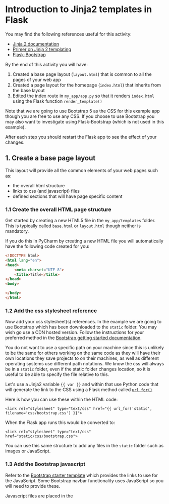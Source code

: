# Introduction to Jinja2 templates in Flask

You may find the following references useful for this activity:

- [Jinja 2 documentation](https://jinja.palletsprojects.com/en/2.11.x/)
- [Primer on Jinja 2 templating](https://realpython.com/primer-on-jinja-templating/)
- [Flask-Bootstrap](https://pythonhosted.org/Flask-Bootstrap/)

By the end of this activity you will have:

1. Created a base page layout (`layout.html`) that is common to all the pages of your web app
2. Created a page layout for the homepage (`index.html`) that inherits from the base layout
3. Edited the index route in `my_app/app.py` so that it renders `index.html` using the Flask
   function `render_template()`

Note that we are going to use Bootstrap 5 as the CSS for this example app though you are free to use any CSS. If you
choose to use Bootstrap you may also want to investigate using Flask-Bootstrap (which is not used in this example).

After each step you should restart the Flask app to see the effect of your changes.

## 1. Create a base page layout

This layout will provide all the common elements of your web pages such as:

- the overall html structure
- links to css (and javascript) files
- defined sections that will have page specific content

### 1.1 Create the overall HTML page structure

Get started by creating a new HTML5 file in the `my_app/templates` folder. This is typically called `base.html`
or `layout.html` though neither is mandatory.

If you do this in PyCharm by creating a new HTML file you will automatically have the following code created for you:

```html
<!DOCTYPE html>
<html lang="en">
<head>
    <meta charset="UTF-8">
    <title>Title</title>
</head>
<body>

</body>
</html>
```

### 1.2 Add the css stylesheet reference

Now add your css stylesheet(s) references. In the example we are going to use Bootstrap which has been downloaded to
the `static` folder. You may wish go use a CDN hosted version. Follow the instructions for your preferred method in
the [Bootstrap getting started documentation](https://getbootstrap.com/docs/5.0/getting-started/introduction/).

You do not want to use a specific path on your machine since this is unlikely to be the same for others working on the
same code as they will have their own locations they save projects to on their machines, as well as different operating
systems use different path notations. We know the css will always be in a `static` folder, even if the static folder
changes location, so it is useful to be able to specify the file relative to this.

Let's use a Jinja2 variable `{{ var }}` and within that use Python code that will generate the link to the CSS using a
Flask method called [`url_for()`](https://flask.palletsprojects.com/en/1.1.x/api/?highlight=url_for#flask.url_for)

Here is how you can use these within the HTML code:

```jinja2
<link rel="stylesheet" type="text/css" href="{{ url_for('static', filename='css/bootstrap.css') }}">
```

When the Flask app runs this would be converted to:

```jinja2
<link rel="stylesheet" type="text/css" href="static/css/bootstrap.css">
```

You can use this same structure to add any files in the `static` folder such as images or JavaScript.

### 1.3 Add the Bootstrap javascript

Refer to
the [Bootstrap starter template](https://getbootstrap.com/docs/5.0/getting-started/introduction/#starter-template) which
provides the links to use for the JavaScript. Some Bootstrap navbar functionality uses JavaScript so you will need to
provide these.

Javascript files are placed in the <script> tag and are typically placed at the end of the body section of a page. This
is to ensure that the page does not wait for the JavaScript to be available before it starts to render.

```html

<script src="{{ url_for('static', filename='js/bootstrap.bundle.js') }}"></script>
```

### 1.4 Add Jinja2 variables

Add the following Jinja2 variables to your code to provide variables for the page title and the main content block and
also to

```jinja2
{# Add to the head section #}
<title>{{title}}</title>

{# Add to the body section #}
<header>
{% include 'navigation.html' %}
</header>
<main>
<div class="container">
{% block content %}{% endblock %}
</div>
</main>
```

**NOTE** You will also need to create an empty html file in templates called `navigation.html` otherwise you will get an
error. We will add code to this file later in the activity.

## 2. Create an `index.html` that inherits from the base page

`index.html` inherits from `base.html` so all we need to provide is the content. We will pass in the variable for title
in the route.

```jinja2
{% extends 'layout.html' %}
{% block content %}
    <h1>{{ title }}</h1>
    <p>This is the my_app home page.</p>
{% endblock %}
```

## 3. Edited the index route in `my_app/app.py` so that it renders `index.html` using the Flask function `render_template()`

The my_app home page is currently defined in `my_app/main/routes.py`, replace the `return` statement
with `return render_template()`. You can pass the value for any variables when you render the template, in the case of
this app we want to page the page title.

```python
from flask import render_template


@app.route('/')
def index():
    return render_template('index.html', title="Home page")
```

Now restart your Flask app.

**NOTE** You may need to comment out the login_manager in create_app() as we have not fully configured login yet and it
causes the Flask app to fail to load. If you are using the week7 starter repository then this has been done already.

## 4. Add a navigation bar

Use Bootstrap styling to create a navigation bar. For now it will include links to:

- my_app index
- community index
- Dash dashboard

Choose any of the [bootstrap navbar code](https://getbootstrap.com/docs/5.0/components/navbar/) and adapt it. Add it at
the start of the <body> section.

You could add the code to the base template, or you can create a template for the navbar.

Let's create a new html file in the templates folder called `navbar.html`. This will contain just enough code to create
the navbar bar, you don't need the entire HTML page structure.

Yours may look different to this depending on the same code you chose to copy, however here is a Bootstrap navbar with 3
links:

```jinja2
{# example navigation.html #}
<nav class="navbar navbar-expand-lg navbar-light bg-light">
  <div class="container-fluid">
    <a class="navbar-brand" href="#">Navbar</a>
    <button class="navbar-toggler" type="button" data-bs-toggle="collapse" data-bs-target="#navbarNav" aria-controls="navbarNav" aria-expanded="false" aria-label="Toggle navigation">
      <span class="navbar-toggler-icon"></span>
    </button>
    <div class="collapse navbar-collapse" id="navbarNav">
      <ul class="navbar-nav">
        <li class="nav-item">
          <a class="nav-link" href="#">Home</a>
        </li>
        <li class="nav-item">
          <a class="nav-link" href="#">Community</a>
        </li>
        <li class="nav-item">
          <a class="nav-link" href="#">Dash app</a>
        </li>
      </ul>
    </div>
  </div>
</nav>
```

As we copied the code from the Bootstrap site the `href="#"` needs to be changed to provide the correct URL for our
pages.

As with the CSS we will use a Jinja2 variable and the Flask `url_for()` as follows:

```jinja2
{# home page using main_bp blueprint #}
<a class="nav-link" href="{{ url_for("main_bp.index") }}">Home</a>

{# community blueprint home page #}
<a class="nav-link" href="{{ url_for("community_bp.index") }}">Community</a>

{# Dash app home page - this isn't a Flask route so we will have to specify the path #}
<a class="nav-link" href="/dash_app/">Dashboard</a>
```

## 5. Try it yourself

### Apply the base layout to the community module index page

Repeat the steps for `index` for the community index.

### Apply the same nav to the Dash app

You do not need to do this, if you find a working solution, well done!
